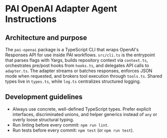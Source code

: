 # PAI OpenAI Adapter Agent Instructions

## Architecture and purpose
The `pai-openai` package is a TypeScript CLI that wraps OpenAI's Responses API for use inside PAI workflows. `src/cli.ts` is the entrypoint that parses flags with Yargs, builds repository context via `context.ts`, orchestrates pre/post hooks from `hooks.ts`, and delegates API calls to `adapter.ts`. The adapter streams or batches responses, enforces JSON mode when requested, and brokers tool execution through `tools.ts`. Shared types live in `types.ts`, while `log.ts` centralizes structured logging.

## Development guidelines
- Always use concrete, well-defined TypeScript types. Prefer explicit interfaces, discriminated unions, and helper generics instead of `any` or overly loose structural typing.
- Run linting before every commit: `npm run lint`.
- Run tests before every commit: `npm test` (or `npm run test`).
